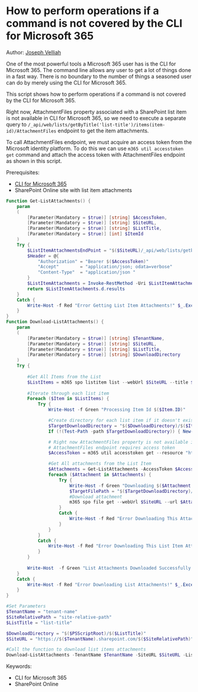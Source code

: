 # How to perform operations if a command is not covered by the CLI for Microsoft 365

Author: [Joseph Velliah](https://blog.josephvelliah.com/spol-download-attachments-from-list-items-using-cli-for-microsoft-365)

One of the most powerful tools a Microsoft 365 user has is the CLI for Microsoft 365. The command line allows any user to get a lot of things done in a fast way. There is no boundary to the number of things a seasoned user can do by merely using the CLI for Microsoft 365.

This script shows how to perform operations if a command is not covered by the CLI for Microsoft 365.

Right now, AttachmentFiles property associated with a SharePoint list item is not available in CLI for Microsoft 365, so we need to execute a separate query to ```/_api/web/lists/getByTitle('list-title')/items(item-id)/AttachmentFiles``` endpoint to get the item attachments.

To call AttachmentFiles endpoint, we must acquire an access token from the Microsoft identity platform. To do this we can use ```m365 util accesstoken get``` command and attach the access token with AttachmentFiles endpoint as shown in this script.

Prerequisites:

- [CLI for Microsoft 365](https://pnp.github.io/cli-microsoft365/)
- SharePoint Online site with list item attachments

```powershell tab="PowerShell"
Function Get-ListAttachments() {
    param
    (
        [Parameter(Mandatory = $true)] [string] $AccessToken,
        [Parameter(Mandatory = $true)] [string] $SiteURL,
        [Parameter(Mandatory = $true)] [string] $ListTitle,
        [Parameter(Mandatory = $true)] [int] $ItemId
    )   
    Try {
        $ListItemAttachmentsEndPoint = "$($SiteURL)/_api/web/lists/getbytitle('$($ListTitle)')/items($($ItemId))/AttachmentFiles"
        $Header = @{
            "Authorization" = "Bearer $($AccessToken)"
            "Accept"        = "application/json; odata=verbose" 
            "Content-Type"  = "application/json "
        }
        $ListItemAttachments = Invoke-RestMethod -Uri $ListItemAttachmentsEndPoint -Headers $Header -Method Get  
        return $ListItemAttachments.d.results
    }
    Catch {
        Write-Host -f Red "Error Getting List Item Attachments!" $_.Exception.Message
    }
}
Function Download-ListAttachments() {
    param
    (
        [Parameter(Mandatory = $true)] [string] $TenantName,
        [Parameter(Mandatory = $true)] [string] $SiteURL,
        [Parameter(Mandatory = $true)] [string] $ListTitle,
        [Parameter(Mandatory = $true)] [string] $DownloadDirectory
    )   
    Try {
 
        #Get All Items from the List
        $ListItems = m365 spo listitem list --webUrl $SiteURL --title $ListTitle -o json | ConvertFrom-Json -AsHashtable
         
        #Iterate through each list item
        Foreach ($Item in $ListItems) {
            Try {
                Write-Host -f Green "Processing Item Id $($Item.ID)"

                #Create directory for each list item if it doesn't exist
                $TargetDownloadDirectory = "$($DownloadDirectory)/$($Item.ID)"
                If (!(Test-Path -path $TargetDownloadDirectory)) { New-Item $TargetDownloadDirectory -type Directory | Out-Null }

                # Right now AttachmentFiles property is not available in cli-microsoft365 so we need to execute a separate query to /_api/web/lists/getByTitle('list-title')/items(item-id)/AttachmentFiles to get the item attachments. 
                # AttachmentFiles endpoint requires access token 
                $AccessToken = m365 util accesstoken get --resource "https://$($TenantName).sharepoint.com" --new 

                #Get All attachments from the List Item
                $Attachments = Get-ListAttachments -AccessToken $AccessToken -SiteURL $SiteURL -ListTitle $ListTitle -ItemId $Item.ID
                foreach ($Attachment in $Attachments) {
                    Try {
                        Write-Host -f Green "Downloading $($Attachment.FileName)"
                        $TargetFilePath = "$($TargetDownloadDirectory)/$($Attachment.FileName)"
                        #Download attachment
                        m365 spo file get --webUrl $SiteURL --url $Attachment.ServerRelativeUrl --asFile --path $TargetFilePath
                    }
                    Catch {
                        Write-Host -f Red "Error Downloading This Attachment!" $_.Exception.Message
                    }
                }
            }
            Catch {
                Write-Host -f Red "Error Downloading This List Item Attachments!" $_.Exception.Message
            }
        }
 
        Write-Host  -f Green "List Attachments Downloaded Successfully!"
    }
    Catch {
        Write-Host -f Red "Error Downloading List Attachments!" $_.Exception.Message
    }
}

#Set Parameters
$TenantName = "tenant-name"
$SiteRelativePath = "site-relative-path"
$ListTitle = "list-title"

$DownloadDirectory = "$($PSScriptRoot)/$($ListTitle)"
$SiteURL = "https://$($TenantName).sharepoint.com/$($SiteRelativePath)"

#Call the function to download list items attachments
Download-ListAttachments -TenantName $TenantName -SiteURL $SiteURL -ListTitle $ListTitle -DownloadDirectory $DownloadDirectory
```

Keywords:

- CLI for Microsoft 365
- SharePoint Online
